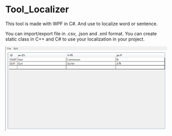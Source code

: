 # Tool_Localizer
This tool is made with WPF in C#. And use to localize word or sentence.

You can import/export file in .csv, .json and .xml format.
You can create static class in C++ and C# to use your localization in your project.

![img1](img1.png?raw=true)
